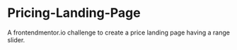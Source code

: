 # Pricing-Landing-Page
A frontendmentor.io challenge to create a price landing page having a range slider.

